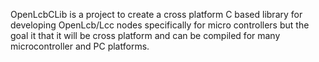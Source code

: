 OpenLcbCLib is a project to create a cross platform C based library for developing OpenLcb/Lcc nodes specifically for micro controllers but the goal it that it will be cross platform and can be compiled for many microcontroller and PC platforms.

